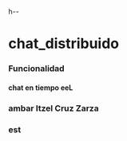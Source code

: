 h--
# chat_distribuido
### Funcionalidad
#### chat en tiempo eeL
### ambar Itzel Cruz Zarza 
### est
